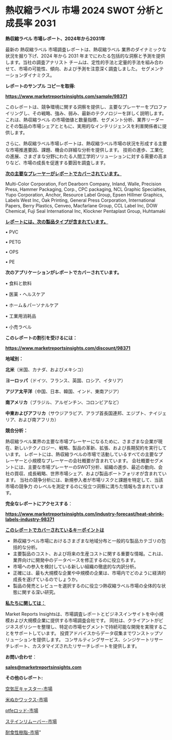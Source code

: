 # 熱収縮ラベル 市場 2024 SWOT 分析と成長率 2031

<strong>熱収縮ラベル 市場レポート、2024年から2031年</strong>

最新の 熱収縮ラベル 市場調査レポートは、熱収縮ラベル 業界のダイナミックな状況を掘り下げ、2024 年から 2031 年までにわたる包括的な洞察と予測を提供します。当社の調査アナリスト チームは、定性的手法と定量的手法を組み合わせて、市場の可能性、傾向、および予測を注意深く調査しました。 セグメンテーションダイナミクス。



<strong>レポートのサンプル コピーを取得:</strong> <a href=https://www.marketreportsinsights.com/sample/98371>

<strong><u>https://www.marketreportsinsights.com/sample/98371</u></strong></a>

このレポートは、競争環境に関する洞察を提供し、主要なプレーヤーをプロファイリングし、その戦略、強み、弱み、最新のテクノロジーを詳しく説明します。 これは、熱収縮ラベル の市場価値と数量指標、セグメント分析、業界リーダーとその製品の市場シェアとともに、実用的なインテリジェンスを利害関係者に提供します。

さらに、熱収縮ラベル市場レポートは、熱収縮ラベル市場の状況を形成する主要な市場推進要因、課題、機会の詳細な分析を提供します。 技術の進歩、工業化の進展、さまざまな分野にわたる人間工学的ソリューションに対する需要の高まりなど、市場の成長を促進する要因を調査します。



<strong><u>次の主要なプレーヤーがレポートでカバーされています。</u></strong>

Multi-Color Corporation, Fort Dearborn Company, Inland, Walle, Precision Press, Hammer Packaging, Corp., CPC packaging, NCL Graphic Specialties, Yupo Corporation, Anchor, Resource Label Group, Epsen Hillmer Graphics, Labels West Inc, Oak Printing, General Press Corporation, International Papers, Berry Plastics, Cenveo, Macfarlane Group, CCL Label Inc, DOW Chemical, Fuji Seal International Inc, Klockner Pentaplast Group, Huhtamaki



<strong><u><b>レポートには、次の製品タイプが含まれています。</b></u></strong>

• PVC

• PETG

• OPS

• PE



<strong><b>次のアプリケーションがレポートでカバーされています。</b></strong>

• 食料と飲料

• 医薬・ヘルスケア

• ホーム＆パーソナルケア

• 工業用消耗品

• 小売ラベル



<strong><b>このレポートの割引を受けるには：</b></strong><a href=https://www.marketreportsinsights.com/discount/98371>

<strong><u>https://www.marketreportsinsights.com/discount/98371</u></strong></a>



<strong>地域別：</strong>



<strong>北米</strong>（米国、カナダ、およびメキシコ）



<strong>ヨーロッパ</strong>（ドイツ、フランス、英国、ロシア、イタリア）



<strong>アジア太平洋</strong>（中国、日本、韓国、インド、東南アジア）



<strong>南アメリカ</strong>（ブラジル、アルゼンチン、コロンビアなど）



<strong>中東およびアフリカ</strong>（サウジアラビア、アラブ首長国連邦、エジプト、ナイジェリア、および南アフリカ）



<strong>競合分析：</strong>

熱収縮ラベル業界の主要な市場プレーヤーになるために、さまざまな企業が現在、新しいテクノロジー、戦略、製品の革新、拡張、および長期契約を実行しています。 レポートには、熱収縮ラベルの市場で活動しているすべての主要なプレーヤーと小規模なプレーヤーの会社概要が含まれています。 会社概要セグメントには、主要な市場プレーヤーのSWOT分析、組織の進歩、最近の動向、会社の買収、成長戦略、世界市場シェア、および製品ポートフォリオが含まれています。 当社の競争分析には、新規参入者が市場リスクと課題を特定して、当該市場の競争力 のレベルを測定するのに役立つ洞察に満ちた情報も含まれています。



<strong>完全なレポートにアクセスする</strong>：

<a href=https://www.marketreportsinsights.com/industry-forecast/heat-shrink-labels-industry-98371>

<strong><u>https://www.marketreportsinsights.com/industry-forecast/heat-shrink-labels-industry-98371</u></strong></a>



<strong><u><b>このレポートでカバーされているキーポイントは</b></u></strong>
<ul>
  <li>熱収縮ラベル市場におけるさまざまな地域分布と一般的な製品カテゴリの包括的な分析。</li>
  <li>主要製品のコスト、および将来の生産コストに関する重要な情報。これは、業界向けに開発中のデータベースを修正するのに役立ちます。</li>
  <li>市場への参入を検討している新しい組織の徹底的な内訳分析。</li>
  <li>正確には、最も大規模な企業や中規模の企業は、市場内でどのように経済的成長を遂げているのでしょうか。</li>
  <li>製品の発売とレビューを選択するのに役立つ熱収縮ラベル市場の全体的な状態に関する深い研究。</li>
</ul>


<strong><u><b>私たちに関しては：</b></u></strong>

Market Reports Insightsは、市場調査レポートとビジネスインサイトを中小規模および大規模企業に提供する市場調査会社です。 同社は、クライアントがビジネスポリシーを整理し、特定の市場セグメントで持続可能な開発を実現することをサポートしています。 投資アドバイスからデータ収集までワンストップソリューションを提供します。 コンサルティングサービス、シンジケートリサーチレポート、カスタマイズされたリサーチレポートを提供します。



<strong><b>お問い合わせ</b></strong>：

<a href=mailto:sales@marketreportsinsights.com>

<strong><u>sales@marketreportsinsights.com</u></strong></a>



<strong>その他のレポート:</strong>

<a href=https://www.linkedin.com/pulse/空気圧キャスター-市場-2023-総合分析と事業成長戦略-2030-wfvaf/>空気圧キャスター-市場</a>

<a href=https://www.linkedin.com/pulse/米ぬかワックス-市場-2023-年のダイナミクスとビジネストレンド-2030-rya2f/>米ぬかワックス-市場</a>

<a href=https://www.linkedin.com/pulse/ptfeロッド-市場-2030-年までの需要に焦点を当てた-2023-年調査レポート-pr-news-hub-msbaf/>ptfeロッド-市場</a>

<a href=https://www.linkedin.com/pulse/ステインリムーバー-市場-2023-総利益と主要ベンダー-2030-lxwwf/>ステインリムーバー-市場</a>

<a href=https://www.linkedin.com/pulse/耐食性樹脂-市場-2023-swot-分析と最新イノベーション-2030-dhu0f/>耐食性樹脂-市場</a>"

